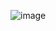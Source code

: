 ![image](https://github.com/FinancialEngineerLab/udemy-scientific-computing-in-cpp/assets/42334069/96f1dad4-f959-4fc3-b609-6ae5ee5a3e9d)
